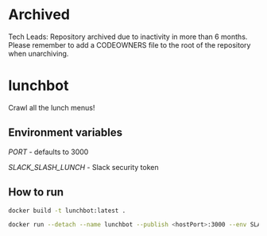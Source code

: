 Archived
======
Tech Leads: Repository archived due to inactivity in more than 6 months.
Please remember to add a CODEOWNERS file to the root of the repository when unarchiving.

# lunchbot

Crawl all the lunch menus!

## Environment variables

*PORT* - defaults to 3000

*SLACK_SLASH_LUNCH* - Slack security token

## How to run

```sh
docker build -t lunchbot:latest .

docker run --detach --name lunchbot --publish <hostPort>:3000 --env SLACK_SLASH_LUNCH=<slackToken> lunchbot:latest
```
